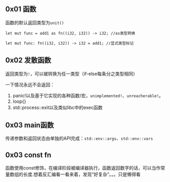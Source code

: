 ## 0x01 函数

函数的默认返回类型为`unit()`


    let mut func = add1 as fn((i32, i32)) -> i32; //as类型转换

    let mut func: fn((i32, i32)) -> i32 = add1; //显式类型标记

## 0x02 发散函数

返回类型为`!`，可以被转换为任一类型（if-else每条分之类型相同）

一下情况永远不会返回：
1. panic!以及基于它实现的各种函数/宏，`unimplemented!`、`unreacherable!`。
2. loop{}
3. std::process::exit以及类似libc中的exec函数

## 0x03 main函数

传递参数和返回状态由单独的API完成：`std::env::args`、`std::env::vars`

## 0x03 const fn

函数使用const修饰，在编译阶段被编译器执行，函数返回数字的话，可以当作常量数组的长度.想着反汇编看一看来着，发现“好复杂”。。。只是懒得看
